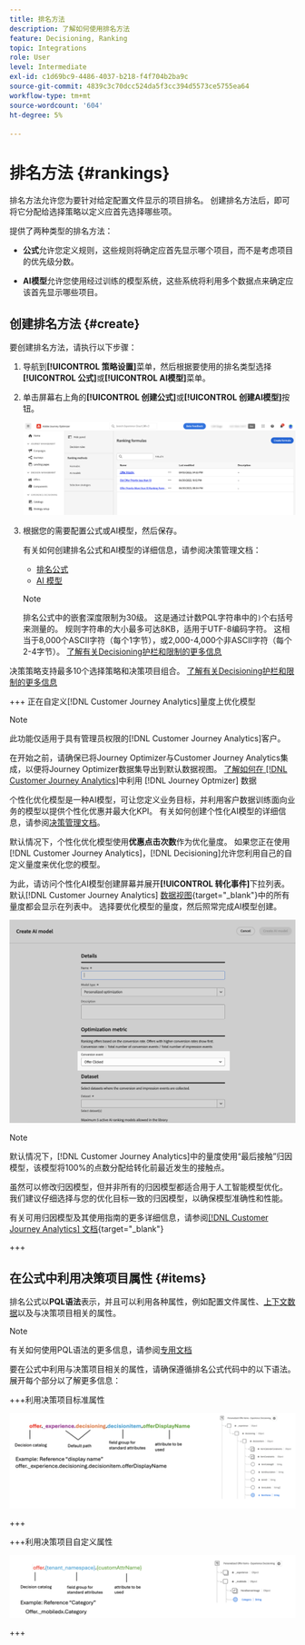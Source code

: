 ```yaml
---
title: 排名方法
description: 了解如何使用排名方法
feature: Decisioning, Ranking
topic: Integrations
role: User
level: Intermediate
exl-id: c1d69bc9-4486-4037-b218-f4f704b2ba9c
source-git-commit: 4839c3c70dcc524da5f3cc394d5573ce5755ea64
workflow-type: tm+mt
source-wordcount: '604'
ht-degree: 5%

---
```


# 排名方法 {#rankings}

排名方法允许您为要针对给定配置文件显示的项目排名。 创建排名方法后，即可将它分配给选择策略以定义应首先选择哪些项。

提供了两种类型的排名方法：

* **公式**&#x200B;允许您定义规则，这些规则将确定应首先显示哪个项目，而不是考虑项目的优先级分数。

* **AI模型**&#x200B;允许您使用经过训练的模型系统，这些系统将利用多个数据点来确定应该首先显示哪些项目。

## 创建排名方法 {#create}

要创建排名方法，请执行以下步骤：

1. 导航到&#x200B;**[!UICONTROL 策略设置]**&#x200B;菜单，然后根据要使用的排名类型选择&#x200B;**[!UICONTROL 公式]**&#x200B;或&#x200B;**[!UICONTROL AI模型]**&#x200B;菜单。

1. 单击屏幕右上角的&#x200B;**[!UICONTROL 创建公式]**&#x200B;或&#x200B;**[!UICONTROL 创建AI模型]**&#x200B;按钮。

   ![](assets/ranking-create.png)

1. 根据您的需要配置公式或AI模型，然后保存。

   有关如何创建排名公式和AI模型的详细信息，请参阅决策管理文档：

   * [排名公式](exd-ranking-formulas.md)
   * [AI 模型](../offers/ranking/ai-models.md)

   >[!NOTE]
   >
   >排名公式中的嵌套深度限制为30级。 这是通过计数PQL字符串中的`)`个右括号来测量的。 规则字符串的大小最多可达8KB，适用于UTF-8编码字符。 这相当于8,000个ASCII字符（每个1字节），或2,000-4,000个非ASCII字符（每个2-4字节）。 [了解有关Decisioning护栏和限制的更多信息](gs-experience-decisioning.md#guardrails)

决策策略支持最多10个选择策略和决策项目组合。 [了解有关Decisioning护栏和限制的更多信息](gs-experience-decisioning.md#guardrails)

+++ 正在自定义[!DNL Customer Journey Analytics]量度上优化模型

>[!NOTE]
>
>此功能仅适用于具有管理员权限的[!DNL Customer Journey Analytics]客户。
>
>在开始之前，请确保已将Journey Optimizer与Customer Journey Analytics集成，以便将Journey Optimizer数据集导出到默认数据视图。 [了解如何在 [!DNL Customer Journey Analytics]](../reports/cja-ajo.md)中利用 [!DNL Journey Optmizer] 数据

个性化优化模型是一种AI模型，可让您定义业务目标，并利用客户数据训练面向业务的模型以提供个性化优惠并最大化KPI。 有关如何创建个性化AI模型的详细信息，请参阅[决策管理文档](../offers/ranking/personalized-optimization-model.md)。

默认情况下，个性化优化模型使用&#x200B;**优惠点击次数**&#x200B;作为优化量度。 如果您正在使用[!DNL Customer Journey Analytics]，[!DNL Decisioning]允许您利用自己的自定义量度来优化您的模型。

为此，请访问个性化AI模型创建屏幕并展开&#x200B;**[!UICONTROL 转化事件]**&#x200B;下拉列表。 默认[!DNL Customer Journey Analytics] [数据视图](https://experienceleague.adobe.com/en/docs/analytics-platform/using/cja-dataviews/data-views){target="_blank"}中的所有量度都会显示在列表中。 选择要优化模型的量度，然后照常完成AI模型创建。

![](assets/ai-ranking-custom-metrics.png)

>[!NOTE]
>
>默认情况下，[!DNL Customer Journey Analytics]中的量度使用“最后接触”归因模型，该模型将100%的点数分配给转化前最近发生的接触点。
>
>虽然可以修改归因模型，但并非所有的归因模型都适合用于人工智能模型优化。 我们建议仔细选择与您的优化目标一致的归因模型，以确保模型准确性和性能。
>
>有关可用归因模型及其使用指南的更多详细信息，请参阅[[!DNL Customer Journey Analytics] 文档](https://experienceleague.adobe.com/en/docs/analytics-platform/using/cja-dataviews/component-settings/attribution){target="_blank"}

+++

## 在公式中利用决策项目属性 {#items}

排名公式以&#x200B;**PQL语法**&#x200B;表示，并且可以利用各种属性，例如配置文件属性、[上下文数据](context-data.md)以及与决策项目相关的属性。

>[!NOTE]
>
>有关如何使用PQL语法的更多信息，请参阅[专用文档](https://experienceleague.adobe.com/docs/experience-platform/segmentation/pql/overview.html?lang=zh-Hans)

要在公式中利用与决策项目相关的属性，请确保遵循排名公式代码中的以下语法。 展开每个部分以了解更多信息：

+++利用决策项目标准属性

![](assets/formula-attribute.png)

+++

+++利用决策项目自定义属性

![](assets/formula-attribute-custom.png)

+++

